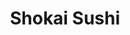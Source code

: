 ---
layout: place
title: Shokai Sushi
permalink: /iowa/fairfield/shokai-sushi.html
stateAbbr: IA
stateName: Iowa
cityName: Fairfield
seo:
  type: restaurant
  links: https://m.facebook.com/shokaisushi/
place_id: ChIJ4bRp4Wtm5ocR7iMIC21T4uY
photos:
  - name: >-
      places/ChIJ4bRp4Wtm5ocR7iMIC21T4uY/photos/AeeoHcIGU1JfUnQzXZP7rtzRSbHhMINEbuE2iVj7PFuzdwAZrAezHvaFVDLlEh968mUrmdXAI5tjDeW3-8NTSWq9DH4wc9IiblPH-c8Dq6QFmgKO23uC_Qko42wyTQIG6dYl13dFShbbOEOlLQOGLt30XsOMNtlIO4y_MxTnGhg5lxpIeTBzCPdybecsC5kq9bM2LAdwwFjQXc-ExmQ3SnIT8uHWbryPhJK1Htf5xf6ADJl1yeNanLJZ3zVHAHZPYhZ6-bZvC6dxrmPiLGV4hb1aWnFiw6I_xVmj2rfWycpO9hli3E5D77alN3oV5NH0gsg5oScYy4QSKaCHnLtfIyWaG744SjbHdUNr_HrcwW6YtVRZYJ3x0jjc-py6Kt34QsfNMxJxbMGE7Z0HfhEhfP2v1WiOdyzveqfLB6WtOOQtQG3ORA
    widthPx: 3024
    heightPx: 4032
    authorAttributions:
      - displayName: Seth Braun
        uri: https://maps.google.com/maps/contrib/101645856804644423771
        photoUri: >-
          https://lh3.googleusercontent.com/a-/ALV-UjUWVg_kdoQFmjAOQuhBwqEqL6sahpfCd6HasCmwVJP9xkteRr_2=s100-p-k-no-mo
    flagContentUri: >-
      https://www.google.com/local/imagery/report/?cb_client=maps_api_places.places_api&image_key=!1e10!2sCIHM0ogKEICAgICE24itEw&hl=en-US
    googleMapsUri: >-
      https://www.google.com/maps/place//data=!3m4!1e2!3m2!1sCIHM0ogKEICAgICE24itEw!2e10!4m2!3m1!1s0x87e6666be169b4e1:0xe6e2536d0b0823ee
  - name: >-
      places/ChIJ4bRp4Wtm5ocR7iMIC21T4uY/photos/AeeoHcISwj18kEox2tzhyGp95MYF7Lq7X31po4CK3PvrcAPrg7cOdXgKpQ-IQ_KidFH_nF4vUOtJk5eXwX4TKYw_1WTi6AYrLKG0Y5ZqJMABtzUZrtSuNF7B3qf-iOozRI9BX4mc9jpgPwBsTDATiThjnOaR3Tpa64fyuS8K_XvT5WE7bts1rMVFZlv14OV9XpIgbfGIcJy8amckeDtIwpF2AqLiR-gRx8k6JOCMfaEUXcFEQN1uLfOvfqn0yI575XjfxXfO_FLzmNejaj4kf16WOkJBhMXC27MX1H7GabrkRVHbVQ19q4ybbN6eOTxPbWqNEyL5JhDdKNQpJ5q3sobIi9mlXN5mTu3XGr5h0HizPKGr2kHLg8YF98JCeddwlyFHwczpXngBkxi9izJKkAKr0TYVXWA7WRe1r01Nb6RXIqai9zIu
    widthPx: 3264
    heightPx: 1836
    authorAttributions:
      - displayName: Andy Rodeffer
        uri: https://maps.google.com/maps/contrib/106084671647734499165
        photoUri: >-
          https://lh3.googleusercontent.com/a-/ALV-UjW2F5Gfctg-p7drPYX-YQ0fJ22WLEBFjw25mmaf5YARGQPDviPv=s100-p-k-no-mo
    flagContentUri: >-
      https://www.google.com/local/imagery/report/?cb_client=maps_api_places.places_api&image_key=!1e10!2sCIHM0ogKEICAgICEudH_5gE&hl=en-US
    googleMapsUri: >-
      https://www.google.com/maps/place//data=!3m4!1e2!3m2!1sCIHM0ogKEICAgICEudH_5gE!2e10!4m2!3m1!1s0x87e6666be169b4e1:0xe6e2536d0b0823ee
  - name: >-
      places/ChIJ4bRp4Wtm5ocR7iMIC21T4uY/photos/AeeoHcIg9PH0EM_awtyJMTr22rpXgnAOIhICQO-CFAOrrUdpFfMAE0pSAuJdV3usONd9T7hysrUBR1OW8MNeDb-_J9QOjfXMGqNLVR4WpmU3CCgtorC3K2Ij05VLDLGTtIxMebAki-MGCDwryEezzeI44rawo-sq9-EtQTHfTe_VMdqLbGbDdoHJKDgk90U6AxV11nTCBxPukX5o-pYk20_DvWlR4Lh530RAEcy_5sOgKlGTMpKIH0nuNZbGnzNFRD40xyGRLbtVh-tw5-R-tGvEXoVx1lUDJXH8AdKrE0CZAOoLNTUhI7Hcvk_zXYlyoFNGpDqlbgyXxAlM8Bwl_uzzfzDFLj10rNoK9lVLhZIOLmK0rUXQPLGLnzUSqqGWoRlGOA1d_psvasLIomWmDg35CA_dPw2zht8igBeEe2kzxbmdDg
    widthPx: 4030
    heightPx: 3022
    authorAttributions:
      - displayName: Hy Gia Võ
        uri: https://maps.google.com/maps/contrib/109243903556435919995
        photoUri: >-
          https://lh3.googleusercontent.com/a-/ALV-UjWm5l1YHe17tQlNz3imRQtPFAUxvIzMvzfNIf5081-JqoFu3hnYKQ=s100-p-k-no-mo
    flagContentUri: >-
      https://www.google.com/local/imagery/report/?cb_client=maps_api_places.places_api&image_key=!1e10!2sCIHM0ogKEICAgMCozbGnSQ&hl=en-US
    googleMapsUri: >-
      https://www.google.com/maps/place//data=!3m4!1e2!3m2!1sCIHM0ogKEICAgMCozbGnSQ!2e10!4m2!3m1!1s0x87e6666be169b4e1:0xe6e2536d0b0823ee
  - name: >-
      places/ChIJ4bRp4Wtm5ocR7iMIC21T4uY/photos/AeeoHcIz1hkVJ_M25k9FLwE_xxEuUpE9nQKiNNySnm09Yc2JfCrbkVthOavArPmHwGreyMmqcNVGo1nEingPcy31kkp9Ghc7TWwzqBvZNCiUq_Nm1Ck4XMZQK-iFm7LmtfKM2y02jcmwHtcJ3ATOjYGzMgLQbaBT9nvvJ_JnkJa6A_wwKPDaETSFUX8Ly8yGsDTW95Ao-sRwYs-oXWy_iDL33aTnLJKZ-9MBnzOj7gXpVS4YasDTZB_OzDHtZ91iRtxqGj9wkQtDOhU29js8d-APcB-Wkp-fmMR-WVvQ7kYKRXDWUUDZ3TQCCE7ZWrq5bCCBPskgeZIrguM141C9a5E2t9y_rbWDRcwDjOkSkzlp2dYmsrCdoizYIhnvJ17UKkw9u0vovxWEoQW5SHBwU3qUycfpHUTy7qdal9Q1wnFppJgoAbAa
    widthPx: 4032
    heightPx: 3024
    authorAttributions:
      - displayName: Trevor Hyde
        uri: https://maps.google.com/maps/contrib/100256585650354195030
        photoUri: >-
          https://lh3.googleusercontent.com/a/ACg8ocJXgJnwlbOi9SGLqeFUH6kI035CaU_sMg5Dj-nwtFzT2cklQA=s100-p-k-no-mo
    flagContentUri: >-
      https://www.google.com/local/imagery/report/?cb_client=maps_api_places.places_api&image_key=!1e10!2sCIHM0ogKEICAgIDPssqA4gE&hl=en-US
    googleMapsUri: >-
      https://www.google.com/maps/place//data=!3m4!1e2!3m2!1sCIHM0ogKEICAgIDPssqA4gE!2e10!4m2!3m1!1s0x87e6666be169b4e1:0xe6e2536d0b0823ee
  - name: >-
      places/ChIJ4bRp4Wtm5ocR7iMIC21T4uY/photos/AeeoHcIBAHePVV9qCQSCVFwiZ7YGXMzGpLNSkUYG-S_27JA62_qbtrvRr1qn8GeaxscUEXzgeRAMwrMTFx1RMi0mNN8HYYqH7bpGscznsE_QDBkFgU7BOZz0IVPMRM7CLxtjjZHzx3V7qiri0LMX_pND_faZ0ugPJzSDLSxLF5_BgQ-jq8vJiLecGjyF5t93L0KO39r4SQlp5fosCQSOnJLQQgeHCYibom8ogbEgTajrThhJvJdULmbzFiMr-dB5cL854AtAlvylgafeRI46uVXuwGLYt4SfUibIh3dwaj0fpKrCMk_fXjQPg1mPUX8Tu4RzEfIBiA6nSJ7s5pcI7J1zlgxqxujM0xFnt485CashknYd6O5W2rAfTN6grTv3NDN2g9lu8S8AZje-XfgDUBM2Veg9b2lZd-scRHIKv8_HDEp83A
    widthPx: 4032
    heightPx: 3024
    authorAttributions:
      - displayName: Rhonda Vaughn
        uri: https://maps.google.com/maps/contrib/114930703673317004588
        photoUri: >-
          https://lh3.googleusercontent.com/a-/ALV-UjWFNf0GywhRI951yk5cs3f2stfbg62_DZJTMx2gZZJJRcSX5JE=s100-p-k-no-mo
    flagContentUri: >-
      https://www.google.com/local/imagery/report/?cb_client=maps_api_places.places_api&image_key=!1e10!2sCIHM0ogKEICAgIC9m4i5aQ&hl=en-US
    googleMapsUri: >-
      https://www.google.com/maps/place//data=!3m4!1e2!3m2!1sCIHM0ogKEICAgIC9m4i5aQ!2e10!4m2!3m1!1s0x87e6666be169b4e1:0xe6e2536d0b0823ee
  - name: >-
      places/ChIJ4bRp4Wtm5ocR7iMIC21T4uY/photos/AeeoHcLN-hRVxym7F5wLooXh5vUPEa2aK47TepjNpvsFTKUv8D1wZtNAv6woSgfTftbTmfywICxLyl0ZHBFqFeha8cPRf2Cazhg8AOshrewhv5nfVkmzW5vhonb3QmpUa_L47WzBfvDZ-MLQVflblAYisQl6m8ieiJXXmOv73iBLepmgRhvsdyHoloy7AejjGSly2lIbRCJqSOqqdSBDPLV4V7n50_mRs6qc4J9sxSBTM01nML-J2LUOdOeIUyhhvMWS_UO-JtI44rBlYV1wnIq_wIQObOe25csMc84or8VitAYZ0Z3KEVJhTUTT5PzFyiV8v_ZSckhrGoaekUMqZNLtgcKxgn7QxgqGAkiWVZ36FjlpYHcwoJADz6VZhiOnDDf4-VrHqp2kAdOwokHwo2XxdcsGcSAalqa-VSE74ZLuIBw
    widthPx: 3600
    heightPx: 4800
    authorAttributions:
      - displayName: Jo Greiner
        uri: https://maps.google.com/maps/contrib/109922646436098241802
        photoUri: >-
          https://lh3.googleusercontent.com/a-/ALV-UjVDlYarfUhbg7_atSJr_BqzopfNCpQxAk1abhfWBZARuzzwwJI=s100-p-k-no-mo
    flagContentUri: >-
      https://www.google.com/local/imagery/report/?cb_client=maps_api_places.places_api&image_key=!1e10!2sCIHM0ogKEICAgICTwe3OGg&hl=en-US
    googleMapsUri: >-
      https://www.google.com/maps/place//data=!3m4!1e2!3m2!1sCIHM0ogKEICAgICTwe3OGg!2e10!4m2!3m1!1s0x87e6666be169b4e1:0xe6e2536d0b0823ee
  - name: >-
      places/ChIJ4bRp4Wtm5ocR7iMIC21T4uY/photos/AeeoHcKx59AZ7Olo3YQmrFaX6wnpUNcyWIPoSggQsH5H0mTIZutkdHIFyFvb3qaZsqwt8ZjrW3hcmSG-nHr1uIvk1QrlxqPcfWzeu1hpR7BK0z1t00DQaGpfKeKt40IIE6cBXu9eejICr7LSZZAkDYTDIKf_W4cOcOgiyoc5WkBSNzmZPVk6tyfcX94jC42WVvghro1u5PN2XiNqqR7CmLonO8P26aZQzaH0DwcXe8wzdNV3onc8ApsySzwpPksqmCTHMPXCFLCbqD6ksEHBkrC2tMTkLJ7-_kDdyWiwairf6ow3X3VuH5zQFQVy4pHuNH1y8O78bEvH7vR2vvC_Z3ZoCId803uxIF2llUNUqMyKf3MKhvZYvYznuUFLfQMzN0lienN-VD4vL_YYXg8ecOXBNHphR20h8COl7VwJGN-ZcsIb80Jp
    widthPx: 4032
    heightPx: 3024
    authorAttributions:
      - displayName: Tim Engman
        uri: https://maps.google.com/maps/contrib/106335401895324753717
        photoUri: >-
          https://lh3.googleusercontent.com/a/ACg8ocLHY3JwpFVEUKYZe_qLIySAd_8KntLvf2JLkL6RlAYypC_51w=s100-p-k-no-mo
    flagContentUri: >-
      https://www.google.com/local/imagery/report/?cb_client=maps_api_places.places_api&image_key=!1e10!2sCIHM0ogKEICAgICE74jI7QE&hl=en-US
    googleMapsUri: >-
      https://www.google.com/maps/place//data=!3m4!1e2!3m2!1sCIHM0ogKEICAgICE74jI7QE!2e10!4m2!3m1!1s0x87e6666be169b4e1:0xe6e2536d0b0823ee
  - name: >-
      places/ChIJ4bRp4Wtm5ocR7iMIC21T4uY/photos/AeeoHcLgADh1vMhWMZc6cO5p1H4KVwUMK4zUPAXG3ODxM3CF1eGYZZu6-i8NQ4XGYZZL4g6AIagFJfGgft_1ld06M-C-85ZozcvfvMwlfga4UqHpwe8LyRQtdqyPxCNv84n8mTq-NiICdN9ugQuVRANXgUwJ9UJp9hJkWw7e9j7iSrla8YIk22yFhE0X9zs5GAE50ir7za8YDvMK9aaQz9Rx9ZM8osjiIXsWj-z6HEjV0c-sYvKFPWkNlqU0D3SZn0-ySZU-A8JyX5VUdDNM76x3YapqL8wjYoJwMNeAD3vn8tU5gBxsLd4ihPr3TyhJL8v9RmiyWWKYZAUgEQxcDWlCJP07QIePPFLUC782tcmtDZXScuw_XA-Fk0w_6msXOiEQSAca2Scmn_LIv_Jz0_bze8eNJaMSEzEhEyj5-cHJsnNdaBiP
    widthPx: 3024
    heightPx: 4032
    authorAttributions:
      - displayName: Seth Braun
        uri: https://maps.google.com/maps/contrib/101645856804644423771
        photoUri: >-
          https://lh3.googleusercontent.com/a-/ALV-UjUWVg_kdoQFmjAOQuhBwqEqL6sahpfCd6HasCmwVJP9xkteRr_2=s100-p-k-no-mo
    flagContentUri: >-
      https://www.google.com/local/imagery/report/?cb_client=maps_api_places.places_api&image_key=!1e10!2sCIHM0ogKEICAgICE24illwE&hl=en-US
    googleMapsUri: >-
      https://www.google.com/maps/place//data=!3m4!1e2!3m2!1sCIHM0ogKEICAgICE24illwE!2e10!4m2!3m1!1s0x87e6666be169b4e1:0xe6e2536d0b0823ee
  - name: >-
      places/ChIJ4bRp4Wtm5ocR7iMIC21T4uY/photos/AeeoHcIdWRkE_AwAuJSIXuFF8i7M3tSTRJTth6BTuh1zH1Y7DRwfTrzSLP3UixIAaa6p0iF21flYmNeI5FgHtTR99QMnVbUak4ronVOT_1chG12q8aJB8SheVpS-EFEQHrTM7qCScwbhD2_MxjuQnzEau5AWVWhEdZ-eTrbNOn3c9F0uIl6r057ALC98Q8_-YbWWTvOtPCj-g3FcaAw07hjjqn7WFFkxyHBGjf2MdX8n7QfUM7BhzRM3MQqK9htbTjQ6IfOGNDwy_UKY6-bW-66YadtpOOi1N_0MYpMS_3YezAeRYOT5amYvantrVUDFEYBJvHBBbpBWT4FaQd6hY65ZK2w9PglMP8ykW6MlQlFOC2awJUVZUD1GNbJN3iRCSm7Y7Fd4kut9WpDBY2XIczqxZWKMuLA1SL9IJxYWQOmanla5uZnJ
    widthPx: 4000
    heightPx: 3000
    authorAttributions:
      - displayName: Dũng Lý Trung
        uri: https://maps.google.com/maps/contrib/101255788377806266396
        photoUri: >-
          https://lh3.googleusercontent.com/a-/ALV-UjUqiaLXd82AEHVqhSpBOiG8Aq1k7Fxa8QI9rn_OCJFOpwx9plAl=s100-p-k-no-mo
    flagContentUri: >-
      https://www.google.com/local/imagery/report/?cb_client=maps_api_places.places_api&image_key=!1e10!2sCIHM0ogKEICAgID-uO_2ugE&hl=en-US
    googleMapsUri: >-
      https://www.google.com/maps/place//data=!3m4!1e2!3m2!1sCIHM0ogKEICAgID-uO_2ugE!2e10!4m2!3m1!1s0x87e6666be169b4e1:0xe6e2536d0b0823ee
  - name: >-
      places/ChIJ4bRp4Wtm5ocR7iMIC21T4uY/photos/AeeoHcJHOVqjQrH5-p39fYnnmyN7TrwI5-BGqFHYuMz_JXzBnW3XV-BgXIS8imVfqtHgBVKbkrreubIY9cuLpYJ-Id__3l_XdIv5wA9gwkhG6sRbc-KvdgTbYUZSmEz2yhEGK743S70lplm-6AvZETJYanCGBwTjs1TWsuZjIiH-DfzYNHWChpuNRyw2cxHHz9DFdJGhbcUV2IawrAO2BM9tth23tBwrNRuNhM8bTiaDQba6lMj5I4LjCbfjV01hE1JrZAFsOPpvRVNY4qUqlSyFFtCQHQoYlnqBJTc5x1Uu8ZEgFF1bVxcyVSV4e6fqjHFgaux68u-jmHcTJPkxQoCM-p3DLLs2U-6Zhh_y0-MpWh9c1klXXSCNIaBSMl484nfKcvd9PYkXEbG6W35QifZbzj7Qq0lKURjwtXOvehXmPts
    widthPx: 1920
    heightPx: 1080
    authorAttributions:
      - displayName: Michael Fitzgerald
        uri: https://maps.google.com/maps/contrib/104019492750757168245
        photoUri: >-
          https://lh3.googleusercontent.com/a-/ALV-UjXyeKxNvlcZm-ro1wYevWO9iW72M_zEkRVoctNAVwkA1RO1TWFXBA=s100-p-k-no-mo
    flagContentUri: >-
      https://www.google.com/local/imagery/report/?cb_client=maps_api_places.places_api&image_key=!1e10!2sCIHM0ogKEICAgID45c2oLQ&hl=en-US
    googleMapsUri: >-
      https://www.google.com/maps/place//data=!3m4!1e2!3m2!1sCIHM0ogKEICAgID45c2oLQ!2e10!4m2!3m1!1s0x87e6666be169b4e1:0xe6e2536d0b0823ee
address: 51 N 2nd St, Fairfield, IA 52556, USA
street: 51 N 2nd St
city: Fairfield
state: IA
zip: '52556'
country: USA
neighborhood: null
latitude: '41.007215'
longitude: '-91.964835'
accessibility_options:
  wheelchairAccessibleParking: true
  wheelchairAccessibleEntrance: true
  wheelchairAccessibleRestroom: true
  wheelchairAccessibleSeating: true
business_status: OPERATIONAL
name: Shokai Sushi
google_maps_links:
  directionsUri: >-
    https://www.google.com/maps/dir//''/data=!4m7!4m6!1m1!4e2!1m2!1m1!1s0x87e6666be169b4e1:0xe6e2536d0b0823ee!3e0
  placeUri: https://maps.google.com/?cid=16636951701261657070
  writeAReviewUri: >-
    https://www.google.com/maps/place//data=!4m3!3m2!1s0x87e6666be169b4e1:0xe6e2536d0b0823ee!12e1
  reviewsUri: >-
    https://www.google.com/maps/place//data=!4m4!3m3!1s0x87e6666be169b4e1:0xe6e2536d0b0823ee!9m1!1b1
  photosUri: >-
    https://www.google.com/maps/place//data=!4m3!3m2!1s0x87e6666be169b4e1:0xe6e2536d0b0823ee!10e5
primary_type: Sushi Restaurant
opening_hours:
  regular: null
  current: null
secondary_opening_hours:
  regular:
    weekdayDescriptions: null
    type: null
  current:
    weekdayDescriptions: null
    type: null
phone: (641) 469-3277
price_level: PRICE_LEVEL_MODERATE
price_range: $20 &ndash; $30
rating: '4.5'
rating_count: 0
website: https://m.facebook.com/shokaisushi/
description: >-
  Discover Shokai Sushi in Fairfield, IA$$$Shokai Sushi in Fairfield, IA, stands
  out as a welcoming Japanese dining spot where fresh sushi and flavorful Asian
  dishes take center stage. This casual eatery offers a variety of rolls and
  plates paired with a selection of beers, wines, and cocktails, making it an
  ideal choice for those seeking authentic flavors in a relaxed setting.
  Accessibility features like wheelchair-friendly entrances and seating add to
  the convenience, ensuring everyone can enjoy the experience. The inviting
  atmosphere, highlighted by photos of vibrant meals, appeals to anyone
  exploring sushi options nearby, blending traditional tastes with modern
  comforts for a satisfying meal.
generative_summary: >-
  Discover Shokai Sushi in Fairfield, IA$$$Shokai Sushi in Fairfield, IA, stands
  out as a welcoming Japanese dining spot where fresh sushi and flavorful Asian
  dishes take center stage. This casual eatery offers a variety of rolls and
  plates paired with a selection of beers, wines, and cocktails, making it an
  ideal choice for those seeking authentic flavors in a relaxed setting.
  Accessibility features like wheelchair-friendly entrances and seating add to
  the convenience, ensuring everyone can enjoy the experience. The inviting
  atmosphere, highlighted by photos of vibrant meals, appeals to anyone
  exploring sushi options nearby, blending traditional tastes with modern
  comforts for a satisfying meal.
generative_disclosure: Summarized by AI using the Grok-3-Mini model.
reviews:
  - name: >-
      places/ChIJ4bRp4Wtm5ocR7iMIC21T4uY/reviews/ChZDSUhNMG9nS0VJQ0FnSURQc3NxQUlnEAE
    relativePublishTimeDescription: 4 months ago
    rating: 1
    text:
      text: >-
        To start, the restaurant smells like a dive bar bathroom. In retrospect
        that should have been enough of a red flag. But my main grievance is the
        laughably absurd portions of fish included in their rolls which are
        priced comparably with decent sushi places in, say, Chicago. The rainbow
        roll was not as advertised, only had some white fish on the top and the
        most meager fillet of eel inside. If you’re in Fairfield and craving
        sushi, cook a cup of rice and drizzle some fish sauce on it—you’ll save
        about $30, taste more fish, get the same amount of rice, and hopefully
        won’t have to smell a filthy toilet while you do it.
      languageCode: en
    originalText:
      text: >-
        To start, the restaurant smells like a dive bar bathroom. In retrospect
        that should have been enough of a red flag. But my main grievance is the
        laughably absurd portions of fish included in their rolls which are
        priced comparably with decent sushi places in, say, Chicago. The rainbow
        roll was not as advertised, only had some white fish on the top and the
        most meager fillet of eel inside. If you’re in Fairfield and craving
        sushi, cook a cup of rice and drizzle some fish sauce on it—you’ll save
        about $30, taste more fish, get the same amount of rice, and hopefully
        won’t have to smell a filthy toilet while you do it.
      languageCode: en
    authorAttribution:
      displayName: Trevor Hyde
      uri: https://www.google.com/maps/contrib/100256585650354195030/reviews
      photoUri: >-
        https://lh3.googleusercontent.com/a/ACg8ocJXgJnwlbOi9SGLqeFUH6kI035CaU_sMg5Dj-nwtFzT2cklQA=s128-c0x00000000-cc-rp-mo-ba2
    publishTime: '2024-11-30T18:42:07.763278Z'
    flagContentUri: >-
      https://www.google.com/local/review/rap/report?postId=ChZDSUhNMG9nS0VJQ0FnSURQc3NxQUlnEAE&d=17924085&t=1
    googleMapsUri: >-
      https://www.google.com/maps/reviews/data=!4m6!14m5!1m4!2m3!1sChZDSUhNMG9nS0VJQ0FnSURQc3NxQUlnEAE!2m1!1s0x87e6666be169b4e1:0xe6e2536d0b0823ee
  - name: >-
      places/ChIJ4bRp4Wtm5ocR7iMIC21T4uY/reviews/ChZDSUhNMG9nS0VJQ0FnTUR3MDRHRkdnEAE
    relativePublishTimeDescription: 2 weeks ago
    rating: 5
    text:
      text: >-
        I’ve been coming here for years and it is my favorite. The owner does a
        great job of mixing it up with awesome specials and some of the freshest
        fish to be found.
      languageCode: en
    originalText:
      text: >-
        I’ve been coming here for years and it is my favorite. The owner does a
        great job of mixing it up with awesome specials and some of the freshest
        fish to be found.
      languageCode: en
    authorAttribution:
      displayName: Landon
      uri: https://www.google.com/maps/contrib/106669971914649597645/reviews
      photoUri: >-
        https://lh3.googleusercontent.com/a/ACg8ocLM8-QSho0MNRxHF3FPFesLKe6i7NHE-P8Y98jEx_kXTJ663A=s128-c0x00000000-cc-rp-mo-ba2
    publishTime: '2025-03-28T03:40:29.740267Z'
    flagContentUri: >-
      https://www.google.com/local/review/rap/report?postId=ChZDSUhNMG9nS0VJQ0FnTUR3MDRHRkdnEAE&d=17924085&t=1
    googleMapsUri: >-
      https://www.google.com/maps/reviews/data=!4m6!14m5!1m4!2m3!1sChZDSUhNMG9nS0VJQ0FnTUR3MDRHRkdnEAE!2m1!1s0x87e6666be169b4e1:0xe6e2536d0b0823ee
  - name: >-
      places/ChIJ4bRp4Wtm5ocR7iMIC21T4uY/reviews/ChZDSUhNMG9nS0VJQ0FnTURBczZyY2FBEAE
    relativePublishTimeDescription: 2 months ago
    rating: 5
    text:
      text: >-
        I had a very enjoyable experience here. I was seated in a timely manner.
        The environment was clean and there were a medium amount of people
        present in various booths and tables. Not too busy, and not too empty.
        The menu was very clear and easy to understand, with many choices of
        food items ranging from appetizers, sides, meals, rolls, drinks, and
        desserts. Once I ordered there was a short wait for my food, not too
        short, but also not too long. Being by myself gave me time to appreciate
        the ambiance and see that the wait staff were very skilled in taking
        care of customers. My food tasted great, and checking out was very
        simple.
      languageCode: en
    originalText:
      text: >-
        I had a very enjoyable experience here. I was seated in a timely manner.
        The environment was clean and there were a medium amount of people
        present in various booths and tables. Not too busy, and not too empty.
        The menu was very clear and easy to understand, with many choices of
        food items ranging from appetizers, sides, meals, rolls, drinks, and
        desserts. Once I ordered there was a short wait for my food, not too
        short, but also not too long. Being by myself gave me time to appreciate
        the ambiance and see that the wait staff were very skilled in taking
        care of customers. My food tasted great, and checking out was very
        simple.
      languageCode: en
    authorAttribution:
      displayName: Jonathan S
      uri: https://www.google.com/maps/contrib/114221967261661623531/reviews
      photoUri: >-
        https://lh3.googleusercontent.com/a-/ALV-UjVjjIetPffjbyr6dKtNt8OdHLXZ2uPLfFoHuvOKv-bC1EgspizlUA=s128-c0x00000000-cc-rp-mo-ba5
    publishTime: '2025-02-11T17:47:53.982878Z'
    flagContentUri: >-
      https://www.google.com/local/review/rap/report?postId=ChZDSUhNMG9nS0VJQ0FnTURBczZyY2FBEAE&d=17924085&t=1
    googleMapsUri: >-
      https://www.google.com/maps/reviews/data=!4m6!14m5!1m4!2m3!1sChZDSUhNMG9nS0VJQ0FnTURBczZyY2FBEAE!2m1!1s0x87e6666be169b4e1:0xe6e2536d0b0823ee
  - name: >-
      places/ChIJ4bRp4Wtm5ocR7iMIC21T4uY/reviews/ChZDSUhNMG9nS0VJQ0FnSUNfamNqRVlBEAE
    relativePublishTimeDescription: 2 months ago
    rating: 1
    text:
      text: >-
        Not returning. My family and I arrived about 5:45pm for my birthday. We
        ordered simple easy food to make. One sushi roll, sashimi, chicken wings
        and dumplings. The service lacks adequate coverage to accommodate a
        large crowd of guests in the restaurant. It took 45 minutes to get a
        Godzilla Roll and sashimi. Another 20 minutes goes by and the remainder
        of our food had still not showed up. We were told by the waitress that
        the remainder of our meal would be right up when my roll and sashimi
        showed up. Disappointed with the service my family and I left. The
        waitress had the nerve to ask my parents to pay for the entire meal even
        though we did not have the rest of our food. It seemed reluctant that we
        only paid for what we were served. Atmosphere is too packed. Not enough
        space to get around tables. Their previous location had adequate seating
        and service. The bar got better service than the rest of the restaurant.
        Never again.
      languageCode: en
    originalText:
      text: >-
        Not returning. My family and I arrived about 5:45pm for my birthday. We
        ordered simple easy food to make. One sushi roll, sashimi, chicken wings
        and dumplings. The service lacks adequate coverage to accommodate a
        large crowd of guests in the restaurant. It took 45 minutes to get a
        Godzilla Roll and sashimi. Another 20 minutes goes by and the remainder
        of our food had still not showed up. We were told by the waitress that
        the remainder of our meal would be right up when my roll and sashimi
        showed up. Disappointed with the service my family and I left. The
        waitress had the nerve to ask my parents to pay for the entire meal even
        though we did not have the rest of our food. It seemed reluctant that we
        only paid for what we were served. Atmosphere is too packed. Not enough
        space to get around tables. Their previous location had adequate seating
        and service. The bar got better service than the rest of the restaurant.
        Never again.
      languageCode: en
    authorAttribution:
      displayName: Erin Harris
      uri: https://www.google.com/maps/contrib/114077903693623464523/reviews
      photoUri: >-
        https://lh3.googleusercontent.com/a-/ALV-UjWnX3GUyRSNJfDB0SXYAqHRPJ2eX5-mL95ZVgo0zSnlMe0kRwB6Dw=s128-c0x00000000-cc-rp-mo-ba3
    publishTime: '2025-01-18T01:35:09.467507Z'
    flagContentUri: >-
      https://www.google.com/local/review/rap/report?postId=ChZDSUhNMG9nS0VJQ0FnSUNfamNqRVlBEAE&d=17924085&t=1
    googleMapsUri: >-
      https://www.google.com/maps/reviews/data=!4m6!14m5!1m4!2m3!1sChZDSUhNMG9nS0VJQ0FnSUNfamNqRVlBEAE!2m1!1s0x87e6666be169b4e1:0xe6e2536d0b0823ee
  - name: >-
      places/ChIJ4bRp4Wtm5ocR7iMIC21T4uY/reviews/ChZDSUhNMG9nS0VJQ0FnSURvbExLYU53EAE
    relativePublishTimeDescription: 6 years ago
    rating: 4
    text:
      text: >-
        PROS:

        1. Great sushi for a small town in Iowa

        2. Food generally meets and sometimes exceeds expectations


        CONS: (Measuring against their own best standards)

        1. Service is inconsistent. Has been great and mediocre.

        2. While the food is good, it isn't always great.


        I could have gone 5 stars purely from the perspective of good Sushi in
        Southeast Iowa. Where else are you going to get this? Ottumwa? Mt.
        Pleasant? No way.


        But I think that Shokai could execute more consistently.

        I will continue to go back when I visit FF.
      languageCode: en
    originalText:
      text: >-
        PROS:

        1. Great sushi for a small town in Iowa

        2. Food generally meets and sometimes exceeds expectations


        CONS: (Measuring against their own best standards)

        1. Service is inconsistent. Has been great and mediocre.

        2. While the food is good, it isn't always great.


        I could have gone 5 stars purely from the perspective of good Sushi in
        Southeast Iowa. Where else are you going to get this? Ottumwa? Mt.
        Pleasant? No way.


        But I think that Shokai could execute more consistently.

        I will continue to go back when I visit FF.
      languageCode: en
    authorAttribution:
      displayName: Seth Braun
      uri: https://www.google.com/maps/contrib/101645856804644423771/reviews
      photoUri: >-
        https://lh3.googleusercontent.com/a-/ALV-UjUWVg_kdoQFmjAOQuhBwqEqL6sahpfCd6HasCmwVJP9xkteRr_2=s128-c0x00000000-cc-rp-mo-ba4
    publishTime: '2019-03-13T16:12:37.018868Z'
    flagContentUri: >-
      https://www.google.com/local/review/rap/report?postId=ChZDSUhNMG9nS0VJQ0FnSURvbExLYU53EAE&d=17924085&t=1
    googleMapsUri: >-
      https://www.google.com/maps/reviews/data=!4m6!14m5!1m4!2m3!1sChZDSUhNMG9nS0VJQ0FnSURvbExLYU53EAE!2m1!1s0x87e6666be169b4e1:0xe6e2536d0b0823ee
review_summary: >-
  What Customers Are Saying$$$Visitors to this sushi spot often rave about the
  fresh fish and creative specials that keep things exciting, making it a go-to
  for tasty Japanese favorites. While some folks note that service can vary from
  smooth to a bit slow during busier times, many appreciate the clean
  environment and straightforward menu that makes ordering a breeze. Overall,
  the consensus leans positive, with plenty of praise for the quality of the
  food that stands out in the area, encouraging repeat visits for those craving
  reliable sushi options. It's worth checking out if you're in the mood for
  something flavorful, though planning ahead might help avoid any occasional
  waits.
review_disclosure: Summarized by AI using the Grok-3-Mini model.
parking_options:
  freeParkingLot: true
  freeStreetParking: true
  valetParking: false
payment_options:
  acceptsCreditCards: true
  acceptsCashOnly: false
allow_dogs: null
curbside_pickup: null
delivery: null
dine_in: true
good_for_children: null
good_for_groups: true
good_for_sports: null
live_music: false
menu_for_children: false
outdoor_seating: true
reservable: null
restroom: true
serves_beer: true
serves_breakfast: false
serves_brunch: false
serves_cocktails: true
serves_coffee: false
serves_dinner: true
serves_dessert: true
serves_lunch: true
serves_vegetarian_food: null
serves_wine: true
takeout: true
update_category: pro
places_description: null

---